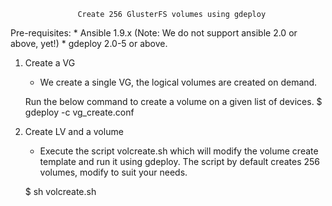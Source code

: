                    Create 256 GlusterFS volumes using gdeploy

Pre-requisites:
        * Ansible 1.9.x (Note: We do not support ansible 2.0 or above, yet!)
        * gdeploy 2.0-5 or above.

1. Create a VG
   * We create a single VG, the logical volumes are created on demand.

   Run the below command to create a volume on a given list of devices.
   $ gdeploy -c vg_create.conf

2. Create LV and a volume
   * Execute the script volcreate.sh which will modify the volume create template
     and run it using gdeploy. The script by default creates 256 volumes, modify
     to suit your needs.

   $ sh volcreate.sh
